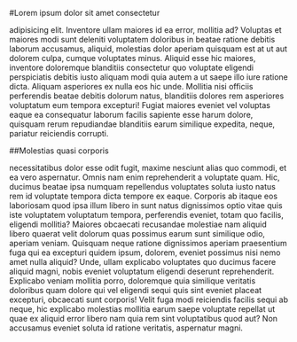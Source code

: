 #Lorem ipsum dolor sit amet consectetur

adipisicing elit. Inventore ullam maiores id ea error, mollitia ad? Voluptas et maiores modi sunt deleniti voluptatem doloribus in beatae ratione debitis laborum accusamus, aliquid, molestias dolor aperiam quisquam est at ut aut dolorem culpa, cumque voluptates minus. Aliquid esse hic maiores, inventore doloremque blanditiis consectetur quo voluptate eligendi perspiciatis debitis iusto aliquam modi quia autem a ut saepe illo iure ratione dicta. Aliquam asperiores ex nulla eos hic unde. Mollitia nisi officiis perferendis beatae debitis dolorum natus, blanditiis dolores rem asperiores voluptatum eum tempora excepturi! Fugiat maiores eveniet vel voluptas eaque ea consequatur laborum facilis sapiente esse harum dolore, quisquam rerum repudiandae blanditiis earum similique expedita, neque, pariatur reiciendis corrupti. 
 
##Molestias quasi corporis
 
necessitatibus dolor esse odit fugit, maxime nesciunt alias quo commodi, et ea vero aspernatur. Omnis nam enim reprehenderit a voluptate quam. Hic, ducimus beatae ipsa numquam repellendus voluptates soluta iusto natus rem id voluptate tempora dicta tempore ex eaque. Corporis ab itaque eos laboriosam quod ipsa illum libero in sunt natus dignissimos optio vitae quis iste voluptatem voluptatum tempora, perferendis eveniet, totam quo facilis, eligendi mollitia? Maiores obcaecati recusandae molestiae nam aliquid libero quaerat velit dolorum quas possimus earum sunt similique odio, aperiam veniam. Quisquam neque ratione dignissimos aperiam praesentium fuga qui ea excepturi quidem ipsum, dolorem, eveniet possimus nisi nemo amet nulla aliquid? Unde, ullam explicabo voluptates quo ducimus facere aliquid magni, nobis eveniet voluptatum eligendi deserunt reprehenderit. Explicabo veniam mollitia porro, doloremque quia similique veritatis doloribus quam dolore qui vel eligendi sequi quis sint eveniet placeat excepturi, obcaecati sunt corporis! Velit fuga modi reiciendis facilis sequi ab neque, hic explicabo molestias mollitia earum saepe voluptate repellat ut quae ex aliquid error libero nam quia rem sint voluptatibus quod aut? Non accusamus eveniet soluta id ratione veritatis, aspernatur magni.